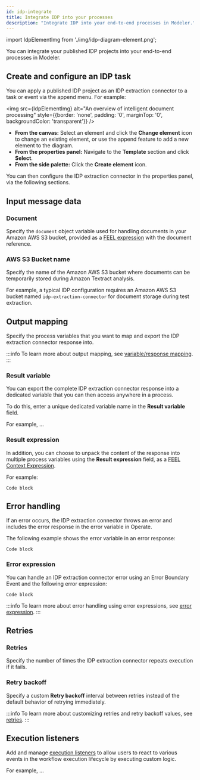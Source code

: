 ```yaml
---
id: idp-integrate
title: Integrate IDP into your processes
description: "Integrate IDP into your end-to-end processes in Modeler."
---
```


import IdpElementImg from './img/idp-diagram-element.png';

You can integrate your published IDP projects into your end-to-end processes in Modeler.

## Create and configure an IDP task

You can apply a published IDP project as an IDP extraction connector to a task or event via the append menu. For example:

<img src={IdpElementImg} alt="An overview of intelligent document processing" style={{border: 'none', padding: '0', marginTop: '0', backgroundColor: 'transparent'}} />

- **From the canvas:** Select an element and click the **Change element** icon to change an existing element, or use the append feature to add a new element to the diagram.
- **From the properties panel:** Navigate to the **Template** section and click **Select**.
- **From the side palette:** Click the **Create element** icon.

You can then configure the IDP extraction connector in the properties panel, via the following sections.

## Input message data

### Document

Specify the `document` object variable used for handling documents in your Amazon AWS S3 bucket, provided as a [FEEL expression](/components/modeler/feel/what-is-feel.md) with the document reference.

### AWS S3 Bucket name

Specify the name of the Amazon AWS S3 bucket where documents can be temporarily stored during Amazon Textract analysis.

For example, a typical IDP configuration requires an Amazon AWS S3 bucket named `idp-extraction-connector` for document storage during test extraction.

## Output mapping

Specify the process variables that you want to map and export the IDP extraction connector response into.

:::info
To learn more about output mapping, see [variable/response mapping](/components/connectors/use-connectors/index.md#variableresponse-mapping).
:::

### Result variable

You can export the complete IDP extraction connector response into a dedicated variable that you can then access anywhere in a process.

To do this, enter a unique dedicated variable name in the **Result variable** field.

For example, ...

### Result expression

In addition, you can choose to unpack the content of the response into multiple process variables using the **Result expression** field, as a [FEEL Context Expression](/components/concepts/expressions/).

For example:

`Code block`

## Error handling

If an error occurs, the IDP extraction connector throws an error and includes the error response in the error variable in Operate.

The following example shows the error variable in an error response:

`Code block`

### Error expression

You can handle an IDP extraction connector error using an Error Boundary Event and the following error expression:

`Code block`

:::info
To learn more about error handling using error expressions, see [error expression](/components/connectors/use-connectors/index.md#error-expression).
:::

## Retries

### Retries

Specify the number of times the IDP extraction connector repeats execution if it fails.

### Retry backoff

Specify a custom **Retry backoff** interval between retries instead of the default behavior of retrying immediately.

:::info
To learn more about customizing retries and retry backoff values, see [retries](/components/connectors/use-connectors/outbound.md#retries).
:::

## Execution listeners

Add and manage [execution listeners](/components/concepts/execution-listeners.md) to allow users to react to various events in the workflow execution lifecycle by executing custom logic.

For example, ...
